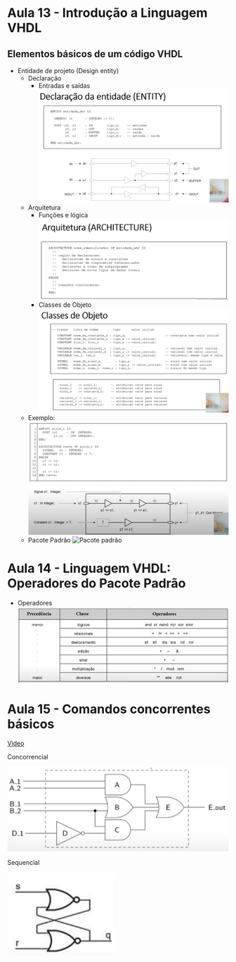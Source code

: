 # Aula 13 - Introdução a Linguagem VHDL
## Elementos básicos de um código VHDL
- Entidade de projeto (Design entity)
    - Declaração
        - Entradas e saídas
        ![Declaração da entidade](/FGA0073-TED/imagens/declaração%20de%20entidade.png)
    - Arquitetura
        - Funções e lógica
        ![Arquitetura de entidade](/FGA0073-TED/imagens/arquitetura%20de%20entidade.png)
        - Classes de Objeto
        ![Classes de objeto](/FGA0073-TED/imagens/classes%20de%20objetos.png)
    - Exemplo:
    ![Exemplo](/FGA0073-TED/imagens/exemplo.png)
    - Pacote Padrão
    ![Pacote padrão](/FGA0073-TED/imagens/pacote%20padrão.png)

# Aula 14 - Linguagem VHDL: Operadores do Pacote Padrão

- Operadores
    ![Operadores](/FGA0073-TED/imagens/operadores%20VGDL.png)

# Aula 15 - Comandos concorrentes básicos
[Video](https://www.youtube.com/watch?v=9XY-0PaplSI)


Concorrencial

![Concorrencial](/FGA0073-TED/imagens/concorrencial.png) 


Sequencial

![Sequencial](/FGA0073-TED/imagens/sequencial.png)